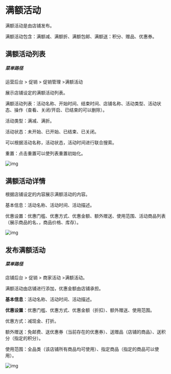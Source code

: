 # 满额活动

满额活动是由店铺发布。

满额活动包含：满额减、满额折、满额包邮、满额送：积分、赠品、优惠券。

## 满额活动列表

##### 菜单路径

运营后台 > 促销 > 促销管理 >满额活动

展示店铺设定的满额活动列表。

满额活动列表：活动名称、开始时间、结束时间、店铺名称、活动类型、活动状态、操作（查看、关闭/开启、已结束的可以删除）。

活动类型：满减、满折。

活动状态：未开始、已开始、已结束、已关闭。

可以根据活动名称，活动状态，活动时间进行联合搜索。

重置：点击重置可以使列表重置初始化。

![img](https://docs.pickmall.cn/help/images/%E6%BB%A1%E9%A2%9D%E5%88%97%E8%A1%A8.png)

## 满额活动详情

根据店铺设定的内容展示满额活动的内容。

基本信息：活动名称、活动时间、活动描述。

优惠设置：优惠门槛、优惠方式、优惠金额、额外赠送、使用范围、活动商品列表（展示商品的名、，商品价格、库存）。

![img](https://docs.pickmall.cn/help/images/%E6%BB%A1%E9%A2%9D%E6%B4%BB%E5%8A%A8%E8%AF%A6%E6%83%85.png)

## 发布满额活动

##### 菜单路径

店铺后台 > 促销 > 商家活动 >满额活动。

满额活动由店铺进行添加，优惠金额由店铺承担。

**基本信息**：活动名称、活动时间、活动描述。

**优惠设置**：优惠门槛、优惠方式、优惠金额（折扣）、额外赠送、使用范围。

优惠方式：减现金、打折。

额外赠送：免邮费、送优惠券（当前存在的优惠券）、送赠品（店铺的商品）、送积分（指定的积分）。

使用范围：全品类（该店铺所有商品均可使用）、指定商品（指定的商品可以使用）。

![img](https://docs.pickmall.cn/help/images/%E6%B7%BB%E5%8A%A0%E6%BB%A1%E9%A2%9D%E6%B4%BB%E5%8A%A8.png)